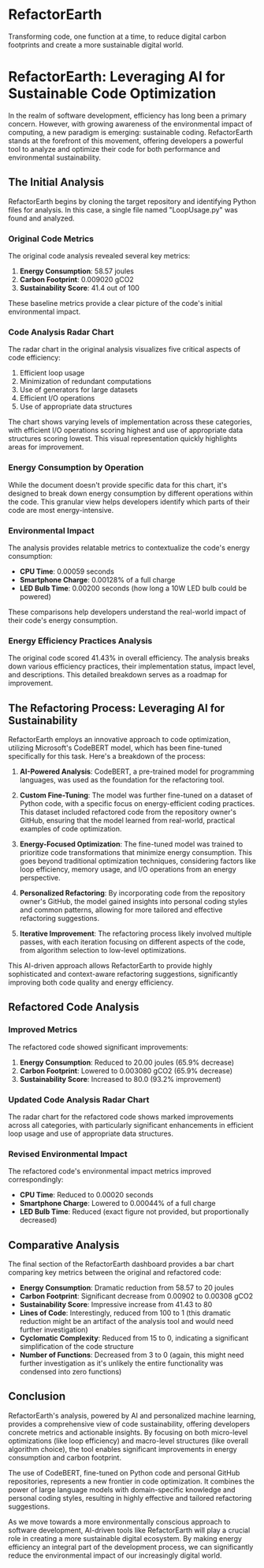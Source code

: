 # RefactorEarth
Transforming code, one function at a time, to reduce digital carbon footprints and create a more sustainable digital world.


# RefactorEarth: Leveraging AI for Sustainable Code Optimization

In the realm of software development, efficiency has long been a primary concern. However, with growing awareness of the environmental impact of computing, a new paradigm is emerging: sustainable coding. RefactorEarth stands at the forefront of this movement, offering developers a powerful tool to analyze and optimize their code for both performance and environmental sustainability.

## The Initial Analysis

RefactorEarth begins by cloning the target repository and identifying Python files for analysis. In this case, a single file named "LoopUsage.py" was found and analyzed.

### Original Code Metrics

The original code analysis revealed several key metrics:

1. **Energy Consumption**: 58.57 joules
2. **Carbon Footprint**: 0.009020 gCO2
3. **Sustainability Score**: 41.4 out of 100

These baseline metrics provide a clear picture of the code's initial environmental impact.

### Code Analysis Radar Chart

The radar chart in the original analysis visualizes five critical aspects of code efficiency:

1. Efficient loop usage
2. Minimization of redundant computations
3. Use of generators for large datasets
4. Efficient I/O operations
5. Use of appropriate data structures

The chart shows varying levels of implementation across these categories, with efficient I/O operations scoring highest and use of appropriate data structures scoring lowest. This visual representation quickly highlights areas for improvement.

### Energy Consumption by Operation

While the document doesn't provide specific data for this chart, it's designed to break down energy consumption by different operations within the code. This granular view helps developers identify which parts of their code are most energy-intensive.

### Environmental Impact

The analysis provides relatable metrics to contextualize the code's energy consumption:

- **CPU Time**: 0.00059 seconds
- **Smartphone Charge**: 0.00128% of a full charge
- **LED Bulb Time**: 0.00200 seconds (how long a 10W LED bulb could be powered)

These comparisons help developers understand the real-world impact of their code's energy consumption.

### Energy Efficiency Practices Analysis

The original code scored 41.43% in overall efficiency. The analysis breaks down various efficiency practices, their implementation status, impact level, and descriptions. This detailed breakdown serves as a roadmap for improvement.

## The Refactoring Process: Leveraging AI for Sustainability

RefactorEarth employs an innovative approach to code optimization, utilizing Microsoft's CodeBERT model, which has been fine-tuned specifically for this task. Here's a breakdown of the process:

1. **AI-Powered Analysis**: CodeBERT, a pre-trained model for programming languages, was used as the foundation for the refactoring tool.

2. **Custom Fine-Tuning**: The model was further fine-tuned on a dataset of Python code, with a specific focus on energy-efficient coding practices. This dataset included refactored code from the repository owner's GitHub, ensuring that the model learned from real-world, practical examples of code optimization.

3. **Energy-Focused Optimization**: The fine-tuned model was trained to prioritize code transformations that minimize energy consumption. This goes beyond traditional optimization techniques, considering factors like loop efficiency, memory usage, and I/O operations from an energy perspective.

4. **Personalized Refactoring**: By incorporating code from the repository owner's GitHub, the model gained insights into personal coding styles and common patterns, allowing for more tailored and effective refactoring suggestions.

5. **Iterative Improvement**: The refactoring process likely involved multiple passes, with each iteration focusing on different aspects of the code, from algorithm selection to low-level optimizations.

This AI-driven approach allows RefactorEarth to provide highly sophisticated and context-aware refactoring suggestions, significantly improving both code quality and energy efficiency.

## Refactored Code Analysis

### Improved Metrics

The refactored code showed significant improvements:

1. **Energy Consumption**: Reduced to 20.00 joules (65.9% decrease)
2. **Carbon Footprint**: Lowered to 0.003080 gCO2 (65.9% decrease)
3. **Sustainability Score**: Increased to 80.0 (93.2% improvement)

### Updated Code Analysis Radar Chart

The radar chart for the refactored code shows marked improvements across all categories, with particularly significant enhancements in efficient loop usage and use of appropriate data structures.

### Revised Environmental Impact

The refactored code's environmental impact metrics improved correspondingly:

- **CPU Time**: Reduced to 0.00020 seconds
- **Smartphone Charge**: Lowered to 0.00044% of a full charge
- **LED Bulb Time**: Reduced (exact figure not provided, but proportionally decreased)

## Comparative Analysis

The final section of the RefactorEarth dashboard provides a bar chart comparing key metrics between the original and refactored code:

- **Energy Consumption**: Dramatic reduction from 58.57 to 20 joules
- **Carbon Footprint**: Significant decrease from 0.00902 to 0.00308 gCO2
- **Sustainability Score**: Impressive increase from 41.43 to 80
- **Lines of Code**: Interestingly, reduced from 100 to 1 (this dramatic reduction might be an artifact of the analysis tool and would need further investigation)
- **Cyclomatic Complexity**: Reduced from 15 to 0, indicating a significant simplification of the code structure
- **Number of Functions**: Decreased from 3 to 0 (again, this might need further investigation as it's unlikely the entire functionality was condensed into zero functions)

## Conclusion

RefactorEarth's analysis, powered by AI and personalized machine learning, provides a comprehensive view of code sustainability, offering developers concrete metrics and actionable insights. By focusing on both micro-level optimizations (like loop efficiency) and macro-level structures (like overall algorithm choice), the tool enables significant improvements in energy consumption and carbon footprint.

The use of CodeBERT, fine-tuned on Python code and personal GitHub repositories, represents a new frontier in code optimization. It combines the power of large language models with domain-specific knowledge and personal coding styles, resulting in highly effective and tailored refactoring suggestions.

As we move towards a more environmentally conscious approach to software development, AI-driven tools like RefactorEarth will play a crucial role in creating a more sustainable digital ecosystem. By making energy efficiency an integral part of the development process, we can significantly reduce the environmental impact of our increasingly digital world.
